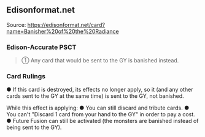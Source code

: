 
## Edisonformat.net

Source: https://edisonformat.net/card?name=Banisher%20of%20the%20Radiance

### Edison-Accurate PSCT

> ① Any card that would be sent to the GY is banished instead.

### Card Rulings

● If this card is destroyed, its effects no longer apply, so it (and any other cards sent to the GY at the same time) is sent to the GY, not banished.

While this effect is applying:
● You can still discard and tribute cards.
● You can't "Discard 1 card from your hand to the GY" in order to pay a cost.
● Future Fusion can still be activated (the monsters are banished instead of being sent to the GY).
            